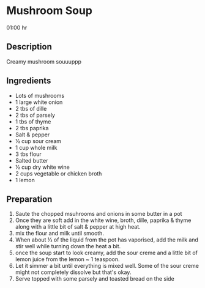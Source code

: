 # Mushroom Soup

01:00 hr

## Description

Creamy mushroom souuuppp

## Ingredients

- Lots of mushrooms
- 1 large white onion
- 2 tbs of dille
- 2 tbs of parsely
- 1 tbs of thyme
- 2 tbs paprika
- Salt & pepper
- &frac12; cup sour cream
- 1 cup whole milk
- 3 tbs flour
- Salted butter
- &frac12; cup dry white wine
- 2 cups vegetable or chicken broth
- 1 lemon

## Preparation

1. Saute the chopped msuhrooms and onions in some butter in a pot
2. Once they are soft add in the white wine, broth, dille, paprika & thyme along with a little bit of salt & pepper at high heat.
3. mix the flour and milk until smooth.
4. When about &frac13; of the liquid from the pot has vaporised, add the milk and stir well while turning down the heat a bit.
5. once the soup start to look creamy, add the sour creme and a little bit of lemon juice from the lemon ~ 1 teaspoon.
6. Let it simmer a bit until everything is mixed well. Some of the sour creme might not completely dissolve but that's okay.
7. Serve topped with some parsely and toasted bread on the side

